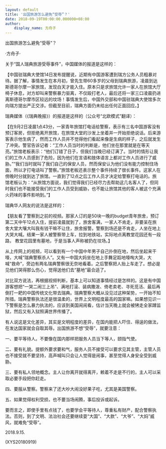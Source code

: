 ```yaml
---
layout: default
title: '出国旅游怎么避免“受辱”？'
date: 2018-09-19T00:00:00.000000+08:00
author:
    display_name: 方舟子
---
```


出国旅游怎么避免“受辱”？

·方舟子·

关于“国人瑞典旅游受辱事件”，中国媒体的报道是这样的：

【中国驻瑞典大使馆14日发布提醒说，近期有中国游客遭到瑞方公务人员粗暴对待。据了解，事情发生在本月初，曾先生带60多岁的父母到瑞典旅游，凌晨到达斯德哥尔摩一家旅馆，发现白天才能入住。原本只是求旅馆允许一家人在旅馆大厅椅子休息，对方却叫来警察暴力驱离，不仅殴打老人，最后还将一家三口凌晨扔进离斯德哥尔摩市区较远的坟场！事情发生后，中国外交部和中国驻瑞典大使馆多次向瑞方提出严正交涉。但截至目前，瑞典方面仍未给出任何正面回应。】

瑞典媒体（《瑞典晚报》）的报道是这样的（公众号“北欧模式”翻译）：

【在9月2日凌晨1点43分，一家青年旅馆打电话给警察，表示有三名中国游客没有预订客房，但拒绝离开旅馆，在旅馆大堂的沙发上坐着并一开始拒绝说话。后来游客表示他生病了，然而工作人员并不觉得他们看起来像是生病的样子，之后就发生了冲突。警官告诉记者：“工作人员当时的判断是，他们坐在那里就是在等天亮。”旅馆老板表示：“他们订错了日子，但我们当晚已经订满了。当时的情形让我们的工作人员感到了危险，因为他们在言语和肢体语言上都对工作人员进行了威胁。”“我们当时就叫了我们自己的保安人员，然而保安认为他们没有能力控制住场面，所以才打电话叫了警察。”旅馆老板还表示整个事件持续了很长事件。这家人在傍晚时分就到达了旅馆。一直到了12点之后工作人员才决定给警察打电话的。旅馆老板认为：“从旅馆方面说，我们觉得我们已经尽力去帮助这几名客人了，但同时我们也不能接受我们的工作人员受到威胁，也不能让旅馆其他的客人被这个充满火药味的事件影响到。”】

瑞典华人网友的说法是这样的：

【朋友看了警察到之前的视频。那家人订的是50块一晚的budget青年旅舍，预订第二天中午12点入住，提前凌晨就到了，旅舍客满，一家人不肯走，非要呆在旅舍大堂大嚷大叫我有钱干嘛不让住，旅舍报警。警察到场还是不肯走，人坐在地上大哭大喊。结果一家人被警察带上车，拉到地铁站，实际地点离教堂花园还有一段路， 教堂花园里有墓地，于是当事人声称被扔在坟场。】

从上传网上的视频，可以看到有一个中国中年男子自己扑倒在地，然后坐起来干嚎，大喊“瑞典警察杀人”。又有一中国大妈坐在地上手舞足蹈地嚎啕大哭，大喊“救命”，旁边有两名瑞典警察很无奈地看着。之后警察把人抬上车走了。想必是见他们哭得那么伤心，觉得送他们去“墓地”最合适了。

对比双方说法，再根据视频判断，基本上可以知道事情经过是怎样的。这是有中国游客想把“一哭二闹三上吊”、满地打滚、装病撒泼、倚老卖老、寻死觅活、最后再倒打一耙的中国传统文化带去瑞典。瑞典警察大概从没见过这种架势，一开始不知所措。瑞典警察执法还是很温柔的，世界上文明程度最高的国家嘛。如果想见识一下警察是怎么暴力执法的，应该到美国闹闹看，估计当天晚上就会被铐走全家蹲监狱，然后又有入狱照满世界传播了。

有人说这是文化差异，其实是文明程度的差异，在国内能把人吓住、得逞的做法，在发达国家就会自取其辱。出国旅游不想“受辱”，就要注意：

一、要平等待人。不要像在国内那样把服务人员当下等人，颐指气使。

二、要有礼貌。提额外要求要和气，服务人员不接受可以要求见其主管，主管人员也不接受就不要坚持，高声喊叫只会让人觉得是闹事，甚至觉得人身安全受到威胁。

三、要有私人领地概念。主人让你离开就得离开，赖着不走是不行的，主人可以采取必要手段把你赶走。

四、要服从警察。警察来了还大吵大闹没好果子吃，尤其是美国警察。

五、如果觉得权利受损，也不要当场闹腾，事后投诉或起诉。

要而言之，即使手里有点钱了，也要学会平等待人，尊重私有财产，配合警察执法。否则，到了文明、法治社会还要继续耍“大国”、“大款”、“大爷”、“大妈”威风，就难免“受辱”。

2018.9.15.

(XYS20180919)

